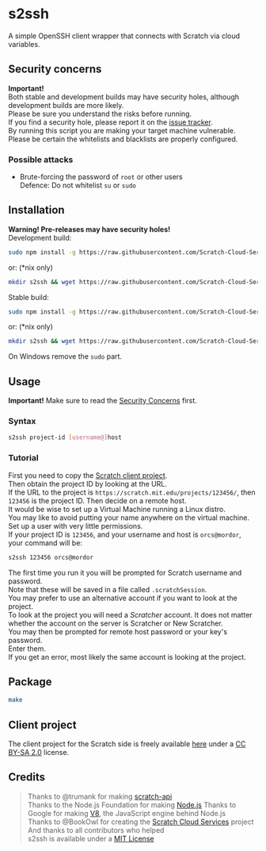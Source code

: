 # s2ssh
A simple OpenSSH client wrapper that connects with Scratch via cloud variables.
## Security concerns
**Important!**  
Both stable and development builds may have security holes, although development builds are more likely.  
Please be sure you understand the risks before running.  
If you find a security hole, please report it on the [issue tracker](https://github.com/Scratch-Cloud-Services/scratch-cloud-services/issues).  
By running this script you are making your target machine vulnerable.  
Please be certain the whitelists and blacklists are properly configured.  
### Possible attacks
* Brute-forcing the password of `root` or other users  
Defence: Do not whitelist `su` or `sudo`

## Installation
**Warning! Pre-releases may have security holes!**  
Development build:
```sh
sudo npm install -g https://raw.githubusercontent.com/Scratch-Cloud-Services/scratch-cloud-services/s2ssh/s2ssh/s2ssh.tar.gz
```
or: (*nix only)
```sh
mkdir s2ssh && wget https://raw.githubusercontent.com/Scratch-Cloud-Services/scratch-cloud-services/s2ssh/s2ssh/s2ssh.tar.gz -O - | tar -xz -C s2ssh && sudo npm install -g s2ssh && rm -rf s2ssh
```
Stable build:
```sh
sudo npm install -g https://raw.githubusercontent.com/Scratch-Cloud-Services/scratch-cloud-services/master/s2ssh/s2ssh.tar.gz
```
or: (*nix only)
```sh
mkdir s2ssh && wget https://raw.githubusercontent.com/Scratch-Cloud-Services/scratch-cloud-services/master/s2ssh/s2ssh.tar.gz -O - | tar -xz -C s2ssh && sudo npm install -g s2ssh && rm -rf s2ssh
```
On Windows remove the `sudo` part.
## Usage
**Important!** Make sure to read the [Security Concerns](#security-concerns) first.  
### Syntax
```sh
s2ssh project-id [username@]host
```
### Tutorial
First you need to copy the [Scratch client project][1].  
Then obtain the project ID by looking at the URL.  
If the URL to the project is `https://scratch.mit.edu/projects/123456/`, then `123456` is the project ID.
Then decide on a remote host.  
It would be wise to set up a Virtual Machine running a Linux distro.  
You may like to avoid putting your name anywhere on the virtual machine.  
Set up a user with very little permissions.  
If your project ID is `123456`, and your username and host is `orcs@mordor`, your command will be:
```sh
s2ssh 123456 orcs@mordor
```
The first time you run it you will be prompted for Scratch username and password.  
Note that these will be saved in a file called `.scratchSession`.  
You may prefer to use an alternative account if you want to look at the project.  
To look at the project you will need a *Scratcher* account. It does not matter whether the account on the server is Scratcher or New Scratcher.  
You may then be prompted for remote host password or your key's password.  
Enter them.  
If you get an error, most likely the same account is looking at the project.
## Package
```sh
make
```
## Client project
The client project for the Scratch side is freely available [here][1] under a [CC BY-SA 2.0][2] license.
## Credits
> Thanks to @trumank for making [scratch-api][3]  
> Thanks to the Node.js Foundation for making [Node.js][4]
> Thanks to Google for making [V8][5], the JavaScript engine behind Node.js  
> Thanks to @BookOwl for creating the [Scratch Cloud Services][6] project  
> And thanks to all contributors who helped  
> s2ssh is available under a [MIT License][7]  

[1]: http://scratch.mit.edu/projects/86107164/
[2]: http://creativecommons.org/licenses/by-sa/2.0/deed.en
[3]: http://github.com/trumank/scratch-api
[4]: http://nodejs.org/
[5]: https://developers.google.com/v8/
[6]: https://github.com/Scratch-Cloud-Services
[7]: https://raw.githubusercontent.com/Scratch-Cloud-Services/scratch-cloud-services/master/LICENSE
